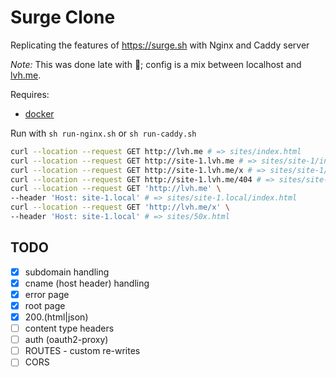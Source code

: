 # Surge Clone

Replicating the features of https://surge.sh with Nginx and Caddy server

_Note:_ This was done late with :beer:; config is a mix between localhost and [lvh.me](http://lvh.me).

Requires:

- [docker](http://docker.com)

Run with `sh run-nginx.sh` or `sh run-caddy.sh`

```bash
curl --location --request GET http://lvh.me # => sites/index.html
curl --location --request GET http://site-1.lvh.me # => sites/site-1/index.html
curl --location --request GET http://site-1.lvh.me/x # => sites/site-1/200.html
curl --location --request GET http://site-1.lvh.me/404 # => sites/site-1/404.html
curl --location --request GET 'http://lvh.me' \
--header 'Host: site-1.local' # => sites/site-1.local/index.html
curl --location --request GET 'http://lvh.me/x' \
--header 'Host: site-1.local' # => sites/50x.html
```

## TODO

- [x] subdomain handling
- [x] cname (host header) handling
- [x] error page
- [x] root page
- [x] 200.(html|json)
- [ ] content type headers
- [ ] auth (oauth2-proxy)
- [ ] ROUTES - custom re-writes
- [ ] CORS
